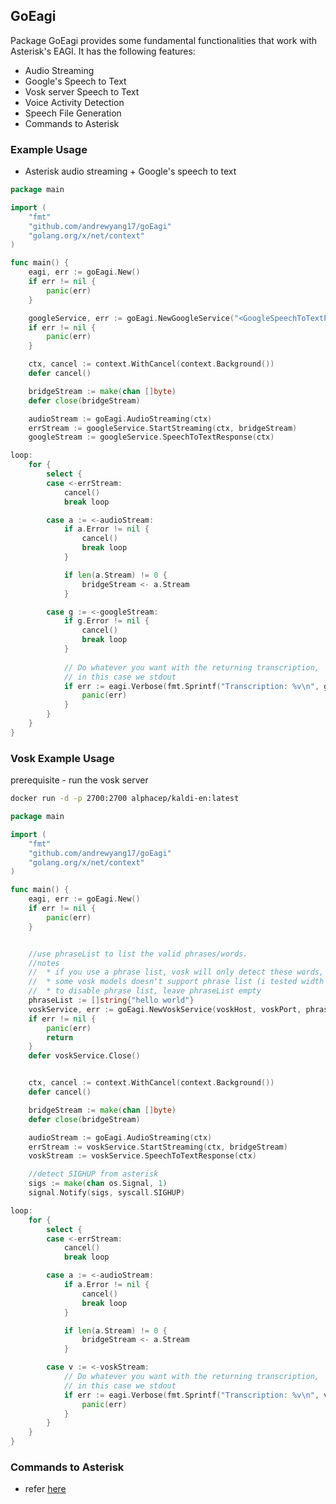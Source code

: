 ## GoEagi

Package GoEagi provides some fundamental functionalities that work with Asterisk's EAGI. It has the following
features:

- Audio Streaming
- Google's Speech to Text
- Vosk server Speech to Text
- Voice Activity Detection
- Speech File Generation
- Commands to Asterisk

### Example Usage
- Asterisk audio streaming + Google's speech to text
```go
package main

import (
	"fmt"
	"github.com/andrewyang17/goEagi"
	"golang.org/x/net/context"
)

func main() {
	eagi, err := goEagi.New()
	if err != nil {
		panic(err)
	}

	googleService, err := goEagi.NewGoogleService("<GoogleSpeechToTextPrivateKey>", "en-GB")
	if err != nil {
		panic(err)
	}

	ctx, cancel := context.WithCancel(context.Background())
	defer cancel()

	bridgeStream := make(chan []byte)
	defer close(bridgeStream)

	audioStream := goEagi.AudioStreaming(ctx)
	errStream := googleService.StartStreaming(ctx, bridgeStream)
	googleStream := googleService.SpeechToTextResponse(ctx)

loop:
	for {
		select {
		case <-errStream:
			cancel()
			break loop

		case a := <-audioStream:
			if a.Error != nil {
				cancel()
				break loop
			}

			if len(a.Stream) != 0 {
				bridgeStream <- a.Stream
			}

		case g := <-googleStream:
			if g.Error != nil {
				cancel()
				break loop
			}
            
			// Do whatever you want with the returning transcription,
			// in this case we stdout
			if err := eagi.Verbose(fmt.Sprintf("Transcription: %v\n", g.Transcription)); err != nil {
				panic(err)
            }
		}
	}
}
```

### Vosk Example Usage

prerequisite - run the vosk server
```sh
docker run -d -p 2700:2700 alphacep/kaldi-en:latest
```

```go
package main

import (
	"fmt"
	"github.com/andrewyang17/goEagi"
	"golang.org/x/net/context"
)

func main() {
	eagi, err := goEagi.New()
	if err != nil {
		panic(err)
	}


	//use phraseList to list the valid phrases/words. 
	//notes
	//	* if you use a phrase list, vosk will only detect these words, ignoring any other word
	//	* some vosk models doesn't support phrase list (i tested width spanish)
	//  * to disable phrase list, leave phraseList empty
	phraseList := []string{"hello world"}
	voskService, err := goEagi.NewVoskService(voskHost, voskPort, phraseList)
	if err != nil {
		panic(err)
		return
	}
	defer voskService.Close()


	ctx, cancel := context.WithCancel(context.Background())
	defer cancel()

	bridgeStream := make(chan []byte)
	defer close(bridgeStream)

	audioStream := goEagi.AudioStreaming(ctx)
	errStream := voskService.StartStreaming(ctx, bridgeStream)
	voskStream := voskService.SpeechToTextResponse(ctx)

	//detect SIGHUP from asterisk
	sigs := make(chan os.Signal, 1)
	signal.Notify(sigs, syscall.SIGHUP)

loop:
	for {
		select {
		case <-errStream:
			cancel()
			break loop

		case a := <-audioStream:
			if a.Error != nil {
				cancel()
				break loop
			}

			if len(a.Stream) != 0 {
				bridgeStream <- a.Stream
			}

		case v := <-voskStream:
			// Do whatever you want with the returning transcription,
			// in this case we stdout
			if err := eagi.Verbose(fmt.Sprintf("Transcription: %v\n", v.Text)); err != nil {
				panic(err)
			}
		}
	}
}
```





### Commands to Asterisk
- refer [here](https://github.com/zaf/agi)
